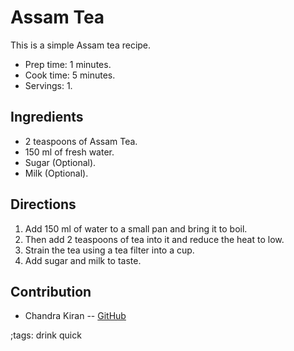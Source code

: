 # Assam Tea

This is a simple Assam tea recipe.

- Prep time: 1 minutes.
- Cook time: 5 minutes.
- Servings: 1.

## Ingredients

- 2 teaspoons of Assam Tea.
- 150 ml of fresh water.
- Sugar (Optional).
- Milk (Optional).

## Directions

1. Add 150 ml of water to a small pan and bring it to boil.
2. Then add 2 teaspoons of tea into it and reduce the heat to low.
3. Strain the tea using a tea filter into a cup.
4. Add sugar and milk to taste.

## Contribution

- Chandra Kiran -- [GitHub](https://github.com/ackr-8)

;tags: drink quick

